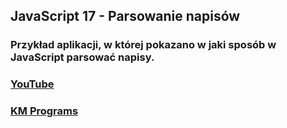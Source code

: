 ## JavaScript 17 - Parsowanie napisów

### Przykład aplikacji, w której pokazano w jaki sposób w JavaScript parsować napisy.

### [YouTube](https://www.youtube.com/watch?v=YWO3HWaSpuA&list=PLCXqHvi_kahxT4VlB0TCQO0IjzocREcII&index=19)
### [KM Programs](https://km-programs.pl/)
